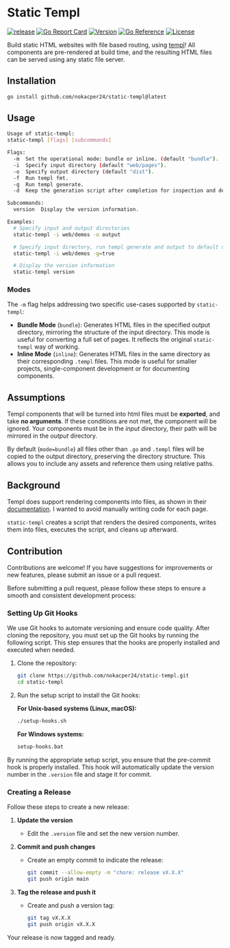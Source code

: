 # Static Templ

[![release](https://github.com/nokacper24/static-templ/actions/workflows/release.yml/badge.svg)](https://github.com/nokacper24/static-templ/actions/workflows/release.yml)
[![Go Report Card](https://goreportcard.com/badge/github.com/nokacper24/static-templ)](https://goreportcard.com/report/github.com/nokacper24/static-templ)
[![Version](https://badge.fury.io/gh/nokacper24%2Fstatic-templ.svg)](https://badge.fury.io/gh/nokacper24%2Fstatic-templ)
[![Go Reference](https://pkg.go.dev/badge/github.com/nokacper24/static-templ/.svg)](https://pkg.go.dev/github.com/nokacper24/static-templ/)
[![License](https://img.shields.io/github/license/nokacper24/static-templ)](https://github.com/nokacper24/static-templ/blob/main/LICENSE)

Build static HTML websites with file based routing, using [templ](https://github.com/a-h/templ)! All components are pre-rendered at build time, and the resulting HTML files can be served using any static file server.

## Installation

```bash
go install github.com/nokacper24/static-templ@latest
```

## Usage

```bash
Usage of static-templ:
static-templ [flags] [subcommands]

Flags:
  -m  Set the operational mode: bundle or inline. (default "bundle").
  -i  Specify input directory (default "web/pages").
  -o  Specify output directory (default "dist").
  -f  Run templ fmt.
  -g  Run templ generate.
  -d  Keep the generation script after completion for inspection and debugging.

Subcommands:
  version  Display the version information.

Examples:
  # Specify input and output directories
  static-templ -i web/demos -o output

  # Specify input directory, run templ generate and output to default directory
  static-templ -i web/demos -g=true

  # Display the version information
  static-templ version
```

### Modes

The `-m` flag helps addressing two specific use-cases supported by `static-templ`:

- **Bundle Mode** (`bundle`): Generates HTML files in the specified output directory, mirroring the structure of the input directory. This mode is useful for converting a full set of pages. It reflects the original `static-templ` way of working.
- **Inline Mode** (`inline`): Generates HTML files in the same directory as their corresponding `.templ` files. This mode is useful for smaller projects, single-component development or for documenting components.

## Assumptions

Templ components that will be turned into html files must be **exported**, and take **no arguments**. If these conditions are not met, the component will be ignored. Your components must be in the *input* directory, their path will be mirrored in the *output* directory.

By default (`mode=bundle`) all files other than `.go` and `.templ` files will be copied to the output directory, preserving the directory structure. This allows you to include any assets and reference them using relative paths.

## Background

Templ does support rendering components into files, as shown in their [documentation](https://templ.guide/static-rendering/generating-static-html-files-with-templ/). I wanted to avoid manually writing code for each page.

`static-templ` creates a script that renders the desired components, writes them into files, executes the script, and cleans up afterward.

## Contribution

Contributions are welcome! If you have suggestions for improvements or new features, please submit an issue or a pull request.

Before submitting a pull request, please follow these steps to ensure a smooth and consistent development process:

### Setting Up Git Hooks

We use Git hooks to automate versioning and ensure code quality. After cloning the repository, you must set up the Git hooks by running the following script. This step ensures that the hooks are properly installed and executed when needed.

1. Clone the repository:

    ```bash
    git clone https://github.com/nokacper24/static-templ.git
    cd static-templ
    ```

2. Run the setup script to install the Git hooks:

    **For Unix-based systems (Linux, macOS):**

    ```bash
    ./setup-hooks.sh
    ```

    **For Windows systems:**

    ```cmd
    setup-hooks.bat
    ```

By running the appropriate setup script, you ensure that the pre-commit hook is properly installed. This hook will automatically update the version number in the `.version` file and stage it for commit.

### Creating a Release

Follow these steps to create a new release:

1. **Update the version**
   - Edit the `.version` file and set the new version number.

2. **Commit and push changes**
   - Create an empty commit to indicate the release:

     ```bash
     git commit --allow-empty -m "chore: release vX.X.X"
     git push origin main
     ```

3. **Tag the release and push it**
   - Create and push a version tag:

     ```bash
     git tag vX.X.X
     git push origin vX.X.X
     ```

Your release is now tagged and ready.
